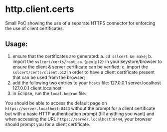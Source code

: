 # http.client.certs

Small PoC showing the use of a separate HTTPS connector for enforcing the use of client
certificates.

## Usage:

1. ensure that the certificates are generated:
  a. `cd sslcert && make`;
  b. import the `sslcert/certs/root_ca.{pem|p12}` in your keystore/browser to ensure the client & server certificate can be verified;
  c. import the `sslcert/certs/client.p12` in order to have a client certificate present that can be used from the browser;
2. add the following two entries to your `hosts` file:
    127.0.0.1 server.localhost
    127.0.0.1 client.localhost
3. in Eclipse, run the `local.bndrun` file.
 
You should be able to access the default page on `https://server.localhost:8443` without
the prompt for a client certificate but with a basic HTTP authentication prompt (fill
anything you want) and when accessing the URL `https://server.localhost:8444`, your
browser should prompt you for a client certificate.
